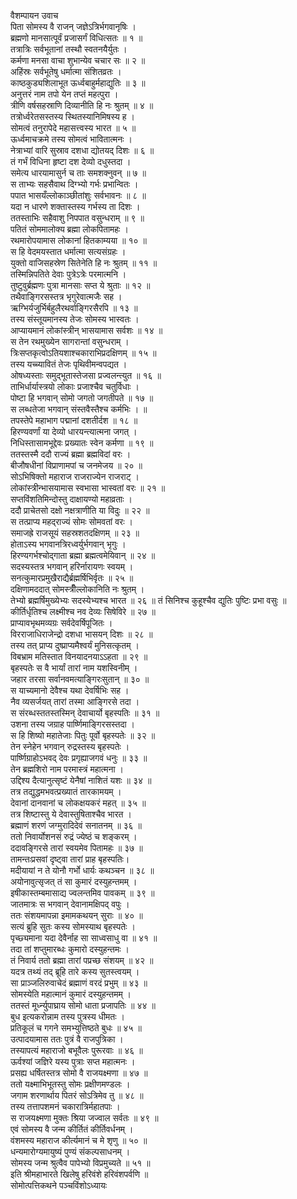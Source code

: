 वैशम्पायन उवाच  
पिता सोमस्य वै राजन् जज्ञेऽत्रिर्भगवानृषिः ।  
ब्रह्मणो मानसात्पूर्वं प्रजासर्गं विधित्सतः ॥ १ ॥  
तत्रात्रिः सर्वभूतानां तस्थौ स्वतनयैर्युतः ।  
कर्मणा मनसा वाचा शुभान्येव चचार सः ॥ २ ॥  
अहिंस्रः सर्वभूतेषु धर्मात्मा संशितव्रतः ।  
काष्ठकुड्यशिलाभूत ऊर्ध्वबाहुर्महाद्युतिः ॥ ३ ॥  
अनुत्तरं नाम तपो येन तप्तं महत्पुरा ।  
त्रीणि वर्षसहस्राणि दिव्यानीति हि नः श्रुतम् ॥ ४ ॥  
तत्रोर्ध्वरेतसस्तस्य स्थितस्यानिमिषस्य ह ।  
सोमत्वं तनुरापेदे महासत्त्वस्य भारत ॥ ५ ॥  
ऊर्ध्वमाचक्रमे तस्य सोमत्वं भावितात्मनः ।  
नेत्राभ्यां वारि सुस्राव दशधा द्योतयद् दिशः ॥ ६ ॥  
तं गर्भं विधिना हृष्टा दश देव्यो दधुस्तदा ।  
समेत्य धारयामासुर्न च ताः समशक्नुवन् ॥ ७ ॥  
स ताभ्यः सहसैवाथ दिग्भ्यो गर्भः प्रभान्वितः ।  
पपात भासयँल्लोकाञ्छीतांशुः सर्वभावनः ॥ ८ ॥  
यदा न धारणे शक्तास्तस्य गर्भस्य ता दिशः ।  
ततस्ताभिः सहैवाशु निपपात वसुन्धराम् ॥ ९ ॥  
पतितं सोममालोक्य ब्रह्मा लोकपितामहः ।  
रथमारोपयामास लोकानां हितकाम्यया ॥ १० ॥  
स हि वेदमयस्तात धर्मात्मा सत्यसंग्रहः ।  
युक्तो वाजिसहस्रेण सितेनेति हि नः श्रुतम् ॥ ११ ॥  
तस्मिन्निपतिते देवाः पुत्रेऽत्रेः परमात्मनि ।  
तुष्टुवुर्ब्रह्मणः पुत्रा मानसाः सप्त ये श्रुताः ॥ १२ ॥  
तथैवाङ्गिरसस्तत्र भृगुरेवात्मजैः सह ।  
ऋग्भिर्यजुर्भिर्बहुलैरथर्वाङ्गिरसैरपि ॥ १३ ॥  
तस्य संस्तूयमानस्य तेजः सोमस्य भास्वतः ।  
आप्यायमानं लोकांस्त्रीन् भासयामास सर्वशः ॥ १४ ॥  
स तेन रथमुख्येन सागरान्तां वसुन्धराम् ।  
त्रिःसप्तकृत्वोऽतियशाश्चकाराभिप्रदक्षिणम् ॥ १५ ॥  
तस्य यच्च्यावितं तेजः पृथिवीमन्वपद्यत ।  
ओषध्यस्ताः समुद्भूतास्तेजसा प्रज्वलन्त्युत ॥ १६ ॥  
ताभिर्धार्यास्त्रयो लोकाः प्रजाश्चैव चतुर्विधाः ।  
पोष्टा हि भगवान् सोमो जगतो जगतीपते ॥ १७ ॥  
स लब्धतेजा भगवान् संस्तवैस्तैश्च कर्मभिः । ॥  
तपस्तेपे महाभाग पद्मानां दशतीर्दश ॥ १८ ॥  
हिरण्यवर्णां या देव्यो धारयन्त्यात्मना जगत् ।  
निधिस्तासामभूद्देवः प्रख्यातः स्वेन कर्मणा ॥ १९ ॥  
ततस्तस्मै ददौ राज्यं ब्रह्मा ब्रह्मविदां वरः ।  
बीजौषधीनां विप्राणामपां च जनमेजय ॥ २० ॥  
सोऽभिषिक्तो महाराज राजराज्येन राजराट् ।  
लोकांस्त्रीन्भासयामास स्वभासा भास्वतां वरः ॥ २१ ॥  
सप्तविंशतिमिन्दोस्तु दाक्षायण्यो महाव्रताः ।  
ददौ प्राचेतसो दक्षो नक्षत्राणीति या विदुः ॥ २२ ॥  
स तत्प्राप्य महद्‌राज्यं सोमः सोमवतां वरः ।  
समाजह्रे राजसूयं सहस्रशतदक्षिणम् ॥ २३ ॥  
होताऽस्य भगवानत्रिरध्वर्युर्भगवान् भृगुः ।  
हिरण्यगर्भश्चोद्गाता ब्रह्मा ब्रह्मत्वमेयिवान् ॥ २४ ॥  
सदस्यस्तत्र भगवान् हरिर्नारायणः स्वयम् ।  
सनत्कुमारप्रमुखैराद्यैर्ब्रह्मर्षिभिर्वृतः ॥ २५ ॥  
दक्षिणामददात् सोमस्त्रीँल्लोकानिति नः श्रुतम् ।  
तेभ्यो ब्रह्मर्षिमुख्येभ्यः सदस्येभ्यश्च भारत ॥ २६ ॥
तं सिनिश्च कुहूश्चैव द्युतिः पुष्टिः प्रभा वसुः ॥  
कीर्तिर्धृतिश्च लक्ष्मीश्च नव देव्यः सिषेविरे ॥ २७ ॥  
प्राप्यावभृथमव्यग्रः सर्वदेवर्षिपूजितः ।  
विरराजाधिराजेन्द्रो दशधा भासयन् दिशः ॥ २८ ॥  
तस्य तत् प्राप्य दुष्प्राप्यमैश्वर्यं मुनिसत्कृतम् ।  
विबभ्राम मतिस्तात विनयादनयाऽऽहता ॥ २९ ॥  
बृहस्पतेः स वै भार्यां तारां नाम यशस्विनीम् ।  
जहार तरसा सर्वानवमत्याङ्गिरःसुतान् ॥ ३० ॥  
स याच्यमानो देवैश्च यथा देवर्षिभिः सह ।  
नैव व्यसर्जयत् तारां तस्मा आङ्गिरसे तदा ।  
स संरब्धस्ततस्तस्मिन् देवाचार्यो बृहस्पतिः ॥ ३१ ॥  
उशना तस्य जग्राह पार्ष्णिमाङ्गिरसस्तदा ।  
स हि शिष्यो महातेजाः पितुः पूर्वो बृहस्पतेः ॥ ३२ ॥  
तेन स्नेहेन भगवान् रुद्रस्तस्य बृहस्पतेः ।  
पार्ष्णिग्राहोऽभवद् देवः प्रगृह्याजगवं धनुः ॥ ३३ ॥  
तेन ब्रह्मशिरो नाम परमास्त्रं महात्मना ।  
उद्दिश्य दैत्यानुत्सृष्टं येनैषां नाशितं यशः ॥ ३४ ॥  
तत्र तद्युद्धमभवत्प्रख्यातं तारकामयम् ।  
देवानां दानवानां च लोकक्षयकरं महत् ॥ ३५ ॥  
तत्र शिष्टास्तु ये देवास्तुषिताश्चैव भारत ।  
ब्रह्माणं शरणं जग्मुरादिदेवं सनातनम् ॥ ३६ ॥  
ततो निवार्योशनसं रुद्रं ज्येष्ठं च शङ्करम् ।  
ददावङ्गिरसे तारां स्वयमेव पितामहः ॥ ३७ ॥  
तामन्तःप्रसवां दृष्ट्वा तारां प्राह बृहस्पतिः।  
मदीयायां न ते योनौ गर्भो धार्यः कथञ्चन ॥ ३८ ॥  
अयोनावुत्सृजत् तं सा कुमारं दस्युहन्तमम् ।  
इषीकास्तम्बमासाद्य ज्वलन्तमिव पावकम् ॥ ३९ ॥  
जातमात्रः स भगवान् देवानामक्षिपद् वपुः ।  
ततः संशयमापन्ना इमामकथयन् सुराः ॥ ४० ॥  
सत्यं ब्रुहि सुतः कस्य सोमस्याथ बृहस्पतेः ।  
पृच्छ्यमाना यदा देवैर्नाह सा साध्वसाधु वा ॥ ४१ ॥  
तदा तां शप्तुमारब्धः कुमारो दस्युहन्तमः ।  
तं निवार्य ततो ब्रह्मा तारां पप्रच्छ संशयम् ॥ ४२ ॥  
यदत्र तथ्यं तद् ब्रूहि तारे कस्य सुतस्त्वयम् ।  
सा प्राञ्जलिरुवाचेदं ब्रह्माणं वरदं प्रभुम् ॥ ४३ ॥  
सोमस्येति महात्मानं कुमारं दस्युहन्तमम् ।  
ततस्तं मूर्ध्न्युपाघ्राय सोमो धाता प्रजापतिः ॥ ४४ ॥  
बुध इत्यकरोन्नाम तस्य पुत्रस्य धीमतः ।  
प्रतिकूलं च गगने समभ्युत्तिष्ठते बुधः ॥ ४५ ॥  
उत्पादयामास ततः पुत्रं वै राजपुत्रिका ।  
तस्यापत्यं महाराजो बभूवैलः पुरूरवाः ॥ ४६ ॥  
ऊर्वश्यां जज्ञिरे यस्य पुत्राः सप्त महात्मनः ।  
प्रसह्य धर्षितस्तत्र सोमो वै राजयक्ष्मणा ॥ ४७ ॥  
ततो यक्ष्माभिभूतस्तु सोमः प्रक्षीणमण्डलः ।  
जगाम शरणार्थाय पितरं सोऽत्रिमेव तु ॥ ४८ ॥  
तस्य तत्तापशमनं चकारात्रिर्महातपाः ।  
स राजयक्ष्मणा मुक्तः श्रिया जज्वाल सर्वतः ॥ ४९ ॥  
एवं सोमस्य वै जन्म कीर्तितं कीर्तिवर्धनम् ।  
वंशमस्य महाराज कीर्त्यमानं च मे शृणु ॥ ५० ॥  
धन्यमारोग्यमायुष्यं पुण्यं संकल्पसाधनम् ।  
सोमस्य जन्म श्रुत्वैव पापेभ्यो विप्रमुच्यते ॥ ५१ ॥  
इति श्रीमहाभारते खिलेषु हरिवंशे हरिवंशपर्वणि ॥  
सोमोत्पत्तिकथने पञ्चविंशोऽध्यायः
